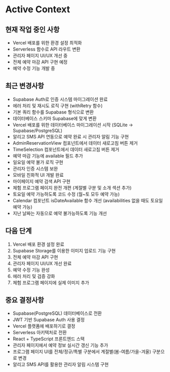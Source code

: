 # Active Context

## 현재 작업 중인 사항
- Vercel 배포를 위한 환경 설정 최적화
- Serverless 함수로 API 라우트 변환
- 관리자 페이지 UI/UX 개선 중
- 전체 예약 마감 API 구현 예정
- 예약 수정 기능 개발 중

## 최근 변경사항
- Supabase Auth로 인증 시스템 마이그레이션 완료
- 에러 처리 및 재시도 로직 구현 (withRetry 함수)
- 기본 쿼리 함수를 Supabase 형식으로 변환
- 데이터베이스 스키마 Supabase에 맞게 변환
- Vercel 배포를 위한 데이터베이스 마이그레이션 시작 (SQLite → Supabase/PostgreSQL)
- 알리고 SMS API 연동으로 예약 완료 시 관리자 알림 기능 구현
- AdminReservationView 컴포넌트에서 데이터 새로고침 버튼 제거
- TimeSelection 컴포넌트에서 데이터 새로고침 버튼 제거
- 예약 마감 기능에 available 필드 추가
- 일요일 예약 불가 로직 구현
- 관리자 인증 시스템 보완
- 모바일 친화적 UI 개발 완료
- 마이페이지 예약 검색 API 구현
- 체험 프로그램 페이지 완전 개편 (계절별 구분 및 소개 섹션 추가)
- 토요일 예약 가능하도록 코드 수정 (월~토 모두 예약 가능)
- Calendar 컴포넌트 isDateAvailable 함수 개선 (availabilities 없을 때도 토요일 예약 가능)
- 지난 날짜는 자동으로 예약 불가능하도록 기능 개선

## 다음 단계
1. Vercel 배포 환경 설정 완료
2. Supabase Storage를 이용한 이미지 업로드 기능 구현
3. 전체 예약 마감 API 구현
4. 관리자 페이지 UI/UX 개선 완료
5. 예약 수정 기능 완성
6. 에러 처리 및 검증 강화
7. 체험 프로그램 페이지에 실제 이미지 추가

## 중요 결정사항
- Supabase(PostgreSQL) 데이터베이스로 전환
- JWT 기반 Supabase Auth 사용 결정
- Vercel 플랫폼에 배포하기로 결정
- Serverless 아키텍처로 전환
- React + TypeScript 프론트엔드 스택
- 관리자 페이지에서 예약 정보 실시간 갱신 기능 추가
- 프로그램 페이지 UI를 전체/정규/특별 구분에서 계절별(봄-여름/가을-겨울) 구분으로 변경
- 알리고 SMS API를 활용한 관리자 알림 시스템 구현